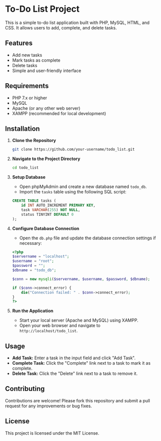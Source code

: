 # To-Do List Project

This is a simple to-do list application built with PHP, MySQL, HTML, and CSS. It allows users to add, complete, and delete tasks.

## Features

- Add new tasks
- Mark tasks as complete
- Delete tasks
- Simple and user-friendly interface

## Requirements

- PHP 7.x or higher
- MySQL
- Apache (or any other web server)
- XAMPP (recommended for local development)

## Installation

1. **Clone the Repository**

    ```sh
    git clone https://github.com/your-username/todo_list.git
    ```

2. **Navigate to the Project Directory**

    ```sh
    cd todo_list
    ```

3. **Setup Database**

    - Open phpMyAdmin and create a new database named `todo_db`.
    - Import the `tasks` table using the following SQL script:

    ```sql
    CREATE TABLE tasks (
        id INT AUTO_INCREMENT PRIMARY KEY,
        task VARCHAR(255) NOT NULL,
        status TINYINT DEFAULT 0
    );
    ```

4. **Configure Database Connection**

    - Open the `db.php` file and update the database connection settings if necessary:

    ```php
    <?php
    $servername = "localhost";
    $username = "root";
    $password = "";
    $dbname = "todo_db";

    $conn = new mysqli($servername, $username, $password, $dbname);

    if ($conn->connect_error) {
        die("Connection failed: " . $conn->connect_error);
    }
    ?>
    ```

5. **Run the Application**

    - Start your local server (Apache and MySQL) using XAMPP.
    - Open your web browser and navigate to `http://localhost/todo_list`.

## Usage

- **Add Task:** Enter a task in the input field and click "Add Task".
- **Complete Task:** Click the "Complete" link next to a task to mark it as complete.
- **Delete Task:** Click the "Delete" link next to a task to remove it.

## Contributing

Contributions are welcome! Please fork this repository and submit a pull request for any improvements or bug fixes.

## License

This project is licensed under the MIT License.



